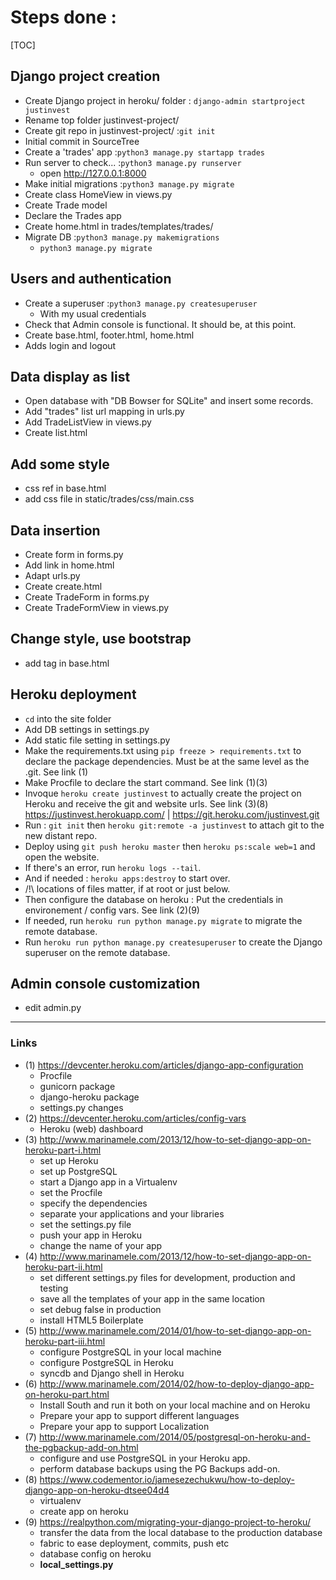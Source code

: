 # Steps done :

[TOC]

## Django project creation
- Create Django project in heroku/ folder : `django-admin startproject justinvest`
- Rename top folder justinvest-project/
- Create git repo in justinvest-project/ :`git init`
- Initial commit in SourceTree
- Create a 'trades' app :`python3 manage.py startapp trades`
- Run server to check... :`python3 manage.py runserver`
  - open http://127.0.0.1:8000
- Make initial migrations :`python3 manage.py migrate`
- Create class HomeView in views.py
- Create Trade model
- Declare the Trades app
- Create home.html in trades/templates/trades/
- Migrate DB :`python3 manage.py makemigrations`
  - `python3 manage.py migrate`

## Users and authentication
- Create a superuser :`python3 manage.py createsuperuser`
  - With my usual credentials
- Check that Admin console is functional. It should be, at this point.
- Create base.html, footer.html, home.html
- Adds login and logout

## Data display as list
- Open database with "DB Bowser for SQLite" and insert some records.
- Add "trades" list url mapping in urls.py
- Add TradeListView in views.py
- Create list.html

## Add some style
- css ref in base.html
- add css file in static/trades/css/main.css

## Data insertion
- Create form in forms.py
- Add link in home.html
- Adapt urls.py
- Create create.html
- Create TradeForm in forms.py
- Create TradeFormView in views.py

## Change style, use bootstrap
- add tag in base.html

## Heroku deployment
- `cd` into the site folder
- Add DB settings in settings.py
- Add static file setting in settings.py
- Make the requirements.txt using `pip freeze > requirements.txt` to declare the package dependencies. Must be at the same level as the .git. See link (1)
- Make Procfile to declare the start command. See link (1)(3)
- Invoque `heroku create justinvest` to actually create the project on Heroku and receive the git and website urls. See link (3)(8)
https://justinvest.herokuapp.com/ | https://git.heroku.com/justinvest.git
- Run : `git init` then `heroku git:remote -a justinvest` to attach git to the new distant repo.
- Deploy using `git push heroku master` then `heroku ps:scale web=1` and open the website.
- If there's an error, run `heroku logs --tail`.
- And if needed : `heroku apps:destroy` to start over.
- /!\ locations of files matter, if at root or just below.
- Then configure the database on heroku : Put the credentials in environement / config vars. See link (2)(9)
- If needed, run `heroku run python manage.py migrate` to migrate the remote database.
- Run `heroku run python manage.py createsuperuser` to create the Django superuser on the remote database.


## Admin console customization
- edit admin.py

---------------

### Links
- (1) https://devcenter.heroku.com/articles/django-app-configuration
    - Procfile
    - gunicorn package
    - django-heroku package
    - settings.py changes
- (2) https://devcenter.heroku.com/articles/config-vars
    - Heroku (web) dashboard
- (3) http://www.marinamele.com/2013/12/how-to-set-django-app-on-heroku-part-i.html
    - set up Heroku
    - set up PostgreSQL
    - start a Django app in a Virtualenv
    - set the Procfile
    - specify the dependencies
    - separate your applications and your libraries
    - set the settings.py file
    - push your app in Heroku
    - change the name of your app
- (4) http://www.marinamele.com/2013/12/how-to-set-django-app-on-heroku-part-ii.html
    - set different settings.py files for development, production and testing
    - save all the templates of your app in the same location
    - set debug false in production
    - install HTML5 Boilerplate
- (5) http://www.marinamele.com/2014/01/how-to-set-django-app-on-heroku-part-iii.html
    - configure PostgreSQL in your local machine
    - configure PostgreSQL in Heroku
    - syncdb and Django shell in Heroku
- (6) http://www.marinamele.com/2014/02/how-to-deploy-django-app-on-heroku-part.html
    - Install South and run it both on your local machine and on Heroku
    - Prepare your app to support different languages
    - Prepare your app to support Localization
- (7) http://www.marinamele.com/2014/05/postgresql-on-heroku-and-the-pgbackup-add-on.html
    - configure and use PostgreSQL in your Heroku app.
    - perform database backups using the PG Backups add-on.
- (8) https://www.codementor.io/jamesezechukwu/how-to-deploy-django-app-on-heroku-dtsee04d4
    - virtualenv
    - create app on heroku
- (9) https://realpython.com/migrating-your-django-project-to-heroku/
    - transfer the data from the local database to the production database
    - fabric to ease deployment, commits, push etc
    - database config on heroku
    - __local_settings.py__
